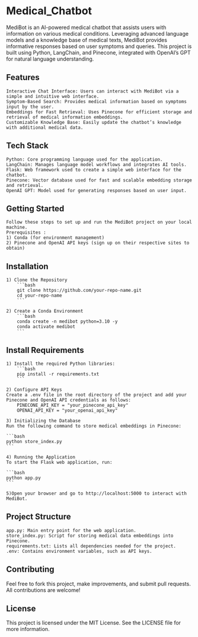 # Medical_Chatbot

MediBot is an AI-powered medical chatbot that assists users with information on various medical conditions. Leveraging advanced language models and a knowledge base of medical texts, MediBot provides informative responses based on user symptoms and queries. This project is built using Python, LangChain, and Pinecone, integrated with OpenAI’s GPT for natural language understanding.


## Features

    Interactive Chat Interface: Users can interact with MediBot via a simple and intuitive web interface.
    Symptom-Based Search: Provides medical information based on symptoms input by the user.
    Embeddings for Fast Retrieval: Uses Pinecone for efficient storage and retrieval of medical information embeddings.
    Customizable Knowledge Base: Easily update the chatbot’s knowledge with additional medical data.

## Tech Stack

    Python: Core programming language used for the application.
    LangChain: Manages language model workflows and integrates AI tools.
    Flask: Web framework used to create a simple web interface for the chatbot.
    Pinecone: Vector database used for fast and scalable embedding storage and retrieval.
    OpenAI GPT: Model used for generating responses based on user input.

## Getting Started
    Follow these steps to set up and run the MediBot project on your local machine.
    Prerequisites : 
    1) Conda (for environment management)
    2) Pinecone and OpenAI API keys (sign up on their respective sites to obtain)


## Installation
    1) Clone the Repository
        ```bash
        git clone https://github.com/your-repo-name.git
        cd your-repo-name
        ```

    2) Create a Conda Environment
        ```bash
        conda create -n medibot python=3.10 -y
        conda activate medibot
        ```

## Install Requirements

    1) Install the required Python libraries:
        ```bash
        pip install -r requirements.txt
        ```

    2) Configure API Keys
    Create a .env file in the root directory of the project and add your Pinecone and OpenAI API credentials as follows:
        PINECONE_API_KEY = "your_pinecone_api_key"
        OPENAI_API_KEY = "your_openai_api_key"

    3) Initializing the Database
    Run the following command to store medical embeddings in Pinecone:

    ```bash 
    python store_index.py
    ```

    4) Running the Application
    To start the Flask web application, run:

    ```bash
    python app.py
    ```

    5)Open your browser and go to http://localhost:5000 to interact with MediBot.


## Project Structure

    app.py: Main entry point for the web application.
    store_index.py: Script for storing medical data embeddings into Pinecone.
    requirements.txt: Lists all dependencies needed for the project.
    .env: Contains environment variables, such as API keys.

## Contributing

Feel free to fork this project, make improvements, and submit pull requests. All contributions are welcome!

## License

This project is licensed under the MIT License. See the LICENSE file for more information.
